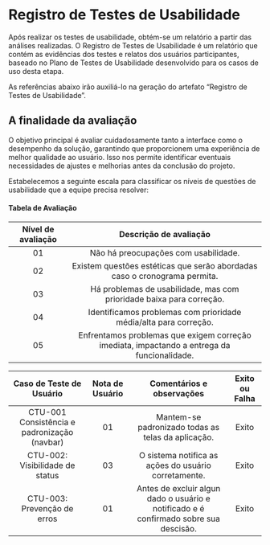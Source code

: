 # Registro de Testes de Usabilidade

Após realizar os testes de usabilidade, obtém-se um relatório a partir das análises realizadas. O Registro de Testes de Usabilidade é um relatório que contém as evidências dos testes e relatos dos usuários participantes, baseado no Plano de Testes de Usabilidade desenvolvido para os casos de uso desta etapa.

As referências abaixo irão auxiliá-lo na geração do artefato “Registro de Testes de Usabilidade”.

<h2>A finalidade da avaliação</h2>

O objetivo principal é avaliar cuidadosamente tanto a interface como o desempenho da solução, garantindo que proporcionem uma experiência de melhor qualidade ao usuário. Isso nos permite identificar eventuais necessidades de ajustes e melhorias antes da conclusão do projeto.


Estabelecemos a seguinte escala para classificar os níveis de questões de usabilidade que a equipe precisa resolver:




<h4>Tabela de Avaliação</h4>

|Nível de avaliação|Descrição de avaliação|
|:---:|:---:|
|01|Não há preocupações com usabilidade.|
|02|Existem questões estéticas que serão abordadas caso o cronograma permita.|
|03|Há problemas de usabilidade, mas com prioridade baixa para correção.|
|04|Identificamos problemas com prioridade média/alta para correção.|
|05|Enfrentamos problemas que exigem correção imediata, impactando a entrega da funcionalidade.|


|Caso de Teste de Usuário |Nota de Usuário |Comentários e observações|Exito ou Falha|
|:---:|:---:|:---:|:---:|
|CTU-001  Consistência e padronização (navbar) |01| Mantem-se padronizado todas as telas da aplicação.|Exito|
|CTU-002: Visibilidade de status|03| O sistema notifica as ações do usuário corretamente.|Exito|
|CTU-003: Prevenção de erros|01| Antes de excluir algun dado o usuário e notificado e é confirmado sobre sua descisão.|Exito| 

